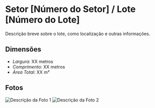 # Setor [Número do Setor] / Lote [Número do Lote]

Descrição breve sobre o lote, como localização e outras informações.

## Dimensões
- *Largura:* XX metros
- *Comprimento:* XX metros
- *Área Total:* XX m²

## Fotos
![Descrição da Foto 1](link_da_foto_1)
![Descrição da Foto 2](link_da_foto_2)

